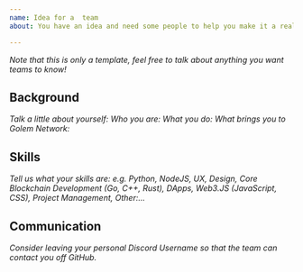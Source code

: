 ```yaml
---
name: Idea for a  team
about: You have an idea and need some people to help you make it a reality!

---
```


*Note that this is only a template, feel free to talk about anything you want teams to know!*

## Background

*Talk a little about yourself:*
 *Who you are:*
 *What you do:*
 *What brings you to Golem Network:*

## Skills

*Tell us what your skills are:*
*e.g. Python, NodeJS, UX, Design, Core Blockchain Development (Go, C++, Rust), DApps, Web3.JS (JavaScript, CSS),  Project Management, Other:...*

## Communication

*Consider leaving your personal Discord Username so that the team can contact you off GitHub.*
